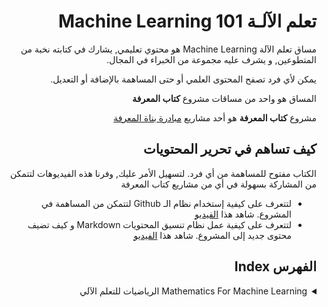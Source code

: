 <div dir="rtl">

# تعلم الآلـة Machine Learning 101

<p>
مساق تعلم الآلة Machine Learning هو محتوي تعليمي, يشارك في كتابته نخبة من المتطوعين, و يشرف عليه مجموعة من الخبراء في المجال.

يمكن لأي فرد تصفح المحتوى العلمي أو حتى المساهمة بالإضافة أو التعديل.

المساق هو واحد من مساقات مشروع **كتاب المعرفة**

مشروع **كتاب المعرفة** هو أحد مشاريع [مبادرة بناة المعرفة](https://www.marefa.org/%D9%85%D8%A8%D8%A7%D8%AF%D8%B1%D8%A9_%D8%A8%D9%86%D8%A7%D8%A9_%D8%A7%D9%84%D9%85%D8%B9%D8%B1%D9%81%D8%A9)


</p>

## كيف تساهم في تحرير المحتويات


الكتاب مفتوح للمساهمة من أي فرد. لتسهيل الأمر عليك, وفرنا هذه الفيديوهات لتتمكن من المشاركة بسهولة في أي من مشاريع كتاب المعرفة

* لتتعرف على كيفية إستخدام نظام الـ Github لتتمكن من المساهمة في المشروع. شاهد هذا 
   [الفيديو](https://youtu.be/sEbS6uqsXFo)
* لتتعرف على كيفية عمل نظام تنسيق المحتويات Markdown و كيف تضيف محتوى جديد إلى المشروع. شاهد هذا
   [الفيديو](https://youtu.be/zIX9DbDicXg)

## الفهرس Index

 <details>
  <summary>Mathematics For Machine Learning الرياضيات للتعلم الآلي</summary>

  0. How to read كيف تقرأ هذا الفصل
  1. <details>
       <summary>Linear Algebra الجبر الخطي</summary>
        
       1. [Introduction المقدمة]()
       2. Systems of Linear Equations نظم المعادلات الخطية
       3. Matrices المصفوفات
          1. Matrix Addition and Multiplication جمع وضرب المصفوفات
          2. Inverse and Transpose هاعكس المصفوفات ونقل
          3. Multiplication by a Scalar الضرب بمقدار عددي
          4. Compact Representations of Systems of Linear Equations التمثيلات المدمجة لنظم المعادلات الخطية
          5. Solving Systems of Linear Equations حل نظم المعادلات الخطية
          6. Elementary Transformations التحويلات الأولية
          7. [The Minus-1 Trick](contents/ch.01.linear-algebra/1.3.7.the-minus-1-trick.md)طريقةناقص-1
          8. Algorithms for Solving a System of Linear Equations خوارزميات لحل نظام المعادلات الخطية
          9. Vector Spaces فضاءات شعاع
          10. Vector Subspaces فضاءات شعاع فرعية
          11. Linear Independence الاستقلال الخطي
          12. Basis and Rank الأساس والمرتبة 
              1.  Generating Set and Basis توليد المجموعة والأساس
              2.  Linear Mappings التخطيط الخطي
              3.  Matrix Representation of Linear Mappings تمثيل المصفوفات للتخطيطات الخطية
          13. Basis Change تغيير الأساس
          14. Image and Kernel الصورة والنواة
          15. Afﬁne Spaces الفضاءات الأفقية
              1.  Afﬁne Subspaces فضاءات أفقية فرعية
              2.  Afﬁne Mappings التخطيط الأفقي

     </details>
  2. <details>
       <summary>Analytic Geometry الهندسة التحليلية</summary>

       1. Introduction المقدمة
       2. Norms المعايير
       3. Inner Products الجداء الداخلي 
          1. Dot Product الجداي النقطي
          2. General Inner Products الجداء الداخلي العام
          3. Symmetric, Positive Deﬁnite Matrices المصفوفات المحددة المتماثلة والموجبة
       4. Lengths and Distances الأطوال والمسافات
       5. Angles and Orthogonality الزوايا والتعامد
       6. Orthonormal Basis أساس متعامد
       7. Orthogonal Complement متمم متعامد
       8. Inner Product of Functions الجداء الداخلي للدوال
       9. Orthogonal Projections الإسقاطات المتعامدة
          1.  About حول
          2.   Projection onto One-Dimensional Subspaces (Lines) الإسقاط على الفضاءات الفرعية الأحادية البعد (الخطوط)
          3.   Projection onto General Subspaces الإسقاط على الفضاءات الفرعية العامة
          4.   Gram-Schmidt Orthogonalization تعامد گرام-شميت
          5.   Projection onto Afﬁne Subspaces الإسقاط على الفضاءات الفرعية الأفقية
        1.  Rotations الدوران
            1.  About حول
            2.  Rotations in R2 الدوران في R2
            3.  Rotations in R3 الدوران في R3
            4.  Rotations in n Dimensions الدوران في n بعد
            5.  Properties of Rotations خواص الدوران
       

     </details>
  3. <details>
       <summary>Matrix Decompositions تحليلات المصفوفة</summary>

       1. Introduction المقدمة
       2. Determinant and Trace المحدد والشكل
       3. Eigenvalues and Eigenvectors القيم الذاتية والمتجهات الذاتية
       4. Cholesky Decomposition تحليل تشوليسكي
       5. Eigendecomposition and Diagonalization التحليل الذاتي و التشكيل القطري
       6. Geometric Intuition for the Eigendecomposition الحدس الهندسي لتكوين التحليل الذاتي
       7. Singular Value Decomposition تحليل القيمة الفردية
          1. Geometric Intuitions for the SVD الحدس الهندسي لـ SVD
          2. Construction of the SVD تشكيل SVD
       8. Matrix Approximation تقريب المصفوفة
       9. Matrix Phylogeny تطور المصفوفات
     </details>
  4. <details>
       <summary>Vector Calculus حساب تفاضل وتكامل متجه</summary>

       1. Introduction المقدمة
       2. Differentiation of Univariate Functions تفاضل الدوال أحادية المتغير
          1. Taylor Series متسلسلة تايلر
          2. Differentiation Rules قوانين التفاضل
       3. Partial Differentiation and Gradients التفاضل الجزئي والتدرجات
          1. Basic Rules of Partial Differentiation القواعد الأساسية للتفاضل الجزئي
          2. Chain Rule قانون السلاسل
       4. Gradients of Vector-Valued Functions تدرجات الدوال ذات القيم المتجهة
       5. Gradients of Matrices تدرجات المصفوفات
       6. Useful Identities for Computing Gradients مطابقات مفيدة لحساب التدرجات
       7. Backpropagation and Automatic Differentiation النشر العكسي والتفاضل التلقائي
          1. Gradients in a Deep Network التدرجات في شبكة عميقة
          2. Automatic Differentiation التفاضل التلقائي
       8. Higher-Order Derivatives المشتقات ذات الترتيب الأعلى
       9. Linearization and Multivariate Taylor Series متسلسلة تايلر الخطية ومتعددة المتغيرات
       
     </details>
  5. <details>
       <summary>Probability and Distributions الاحتمالات والتوزيعات</summary>

       1. Introduction المقدمة
       2. Construction of a Probability Space تشكيل الفضاء الاحتمالي
          1. Philosophical Issues مسائل فلسفية
          2. Probability and Random Variables الاحتمالية والمتغيرات العشوائية
          3. Statistics الإحصاء
       3.  Discrete and Continuous Probabilities الاحتمالات المتقطعة والمستمرة
           1.  Discrete Probabilities الاحتمالات المتقطعة
           2.  Continuous Probabilities الاحتمالات المستمرة
           3.  Contrasting Discrete and Continuous Distributions التوزيعات المتناقضة المتقطعة والمستمرة
       4.  Sum Rule, Product Rule, and Bayes’ Theorem قاعدة المجموع وقاعدة الجداء ونظرية بايز
       5.  Summary Statistics and Independence إحصاءات موجزة ومستقلة
           1.  Means and Covariances المتوسطات والمتغايرات
           2.  Empirical Means and Covariances المتوسطات التجريبية والمتغايرات
           3.  Three Expressions for the Variance ثلاثة تعبيرات عن التباين
           4.  Sums and Transformations of Random Variables مجاميع وتحويلات المتغيرات العشوائية
           5.  Statistical Independence الاستقلال الإحصائي
           6.  Inner Products of Random Variables الجداء الداخلي للمتغيرات العشوائية
       6. Gaussian Distribution التوزيع الگاوسي
          1. Introduction المقدمة
          2. Marginals and Conditionals of Gaussians are Gaussians  الهوامش والشروط من الگاوسيات هي گاوسيات
          3. Product of Gaussian Densities جداء الكثافات الگاوسية
          4. Sums and Linear Transformations المجاميع والتحويلات الخطية
          5. Sampling from Multivariate Gaussian Distributions أخذ العينات من التوزيعات الگاوسية متعددة المتغيرات
       7. Conjugacy and the Exponential Family الترافق والعائلة الأسية
          1. Introduction المقدمة
          2. Conjugacy الترافق
          3. Sufﬁcient Statistics الإحصائيات الكافية
          4. Exponential Family العائلة الأسية
       8. Change of Variables/Inverse Transform تغيير المتحولات / التحويل العكسي
          1. Distribution Function Technique تقنية وظيفة التوزيع
          2. Change of Variables تغيير المتحولات
     </details>
  6. <details>
       <summary>Continuous Optimization التحسين المستمر</summary>
       
       1. Optimization Using Gradient Descent التحسين باستخدام الانحدار المتدرج
          1. Step-size حجم الخطوة
          2. Gradient Descent With Momentum الانحدار المتدرج مع قوة دافعة
          3. Stochastic Gradient Descent الانحدار المتدرج العشوائي
       2. Constrained Optimization and Lagrange Multipliers التحسين المقيد ومضاعفات لاگرانج
       3. Convex Optimization التحسين المحدب
          1. Linear Programming البرمجة الخطية
          2. Quadratic Programming البرمجة الرباعية
          3. Legendre-Fenchel Transform and Convex Conjugate تحويل ليجيندر فينشل و الترافق المحدب
     </details>

</details>

</div>